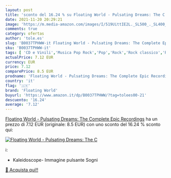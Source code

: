 ```yaml
---
layout: post
title: 'sconto del 16.24 % su Floating World - Pulsating Dreams: The C  '
date: 2021-11-20 20:29:21
image: 'https://m.media-amazon.com/images/I/519UittIE2L._SL500_._SL400_.jpg'
comments: true
category: ofertas
author: 'tole.es'
slug: 'B0037TPHWW-it Floating World - Pulsating Dreams: The Complete Epic...'
sku: 'B0037TPHWW-it'
tags: [ 'CD e Vinili','Musica Pop Rock','Pop','Rock','Rock classico','Rock psichedelico','floating world', ]
actualPrice: 7.12 EUR
currency: EUR
price: 7.12
comparePrice: 8.5 EUR
prodname: 'Floating World - Pulsating Dreams: The Complete Epic Recordings'
country: 'it'
flag: '🇮🇹'
brand: 'Floating World'
buyurl: 'https://www.amazon.it/dp/B0037TPHWW/?tag=tolees00-21'
descuento: '16.24'
average: '7.12'
---
```


[Floating World - Pulsating Dreams: The Complete Epic Recordings](https://www.amazon.it/dp/B0037TPHWW/?tag=tolees00-21) ha un prezzo di 7.12 EUR (originale: 8.5 EUR) con uno sconto del 16.24 % sconto qui:

[![Floating World - Pulsating Dreams: The C](https://m.media-amazon.com/images/I/519UittIE2L._SL500_._SL400_.jpg)](https://www.amazon.it/dp/B0037TPHWW/?tag=tolees00-21)

ℹ️:

- Kaleidoscope- Immagine pulsante Sogni

[🛒 Acquista qui!!](https://www.amazon.it/dp/B0037TPHWW/?tag=tolees00-21)
